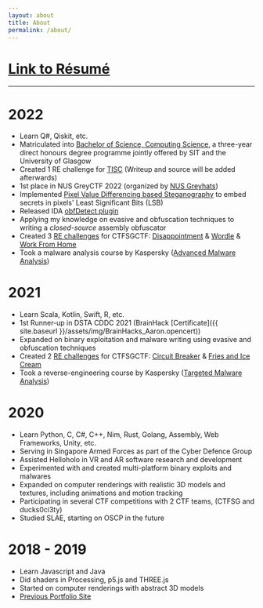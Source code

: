 ```yaml
---
layout: about
title: About
permalink: /about/
---
```



<div class="section" id="section1" markdown="1">

# [Link to Résumé](https://github.com/mcdulltii/Resume/raw/master/resume.pdf)

---

# 2022

- Learn Q#, Qiskit, etc.
- Matriculated into [Bachelor of Science, Computing Science](https://www.singaporetech.edu.sg/undergraduate-programmes/computing-science), a three-year direct honours degree programme jointly offered by SIT and the University of Glasgow
- Created 1 RE challenge for [TISC](https://www.csit.gov.sg/events/tisc/tisc-2022) (Writeup and source will be added afterwards)
- 1st place in NUS GreyCTF 2022 (organized by [NUS Greyhats](https://nusgreyhats.org/))
- Implemented [Pixel Value Differencing based Steganography](https://github.com/mcdulltii/PVD-Steganography) to embed secrets in pixels' Least Significant Bits (LSB)
- Released IDA [obfDetect plugin](https://github.com/mcdulltii/obfDetect)
- Applying my knowledge on evasive and obfuscation techniques to writing a <i>closed-source</i> assembly obfuscator
- Created 3 [RE challenges](https://github.com/mcdulltii/coding/tree/master/CTFSG_RE) for CTFSGCTF: [Disappointment](https://github.com/mcdulltii/coding/raw/master/CTFSG_RE/calc.exe) & [Wordle](https://github.com/mcdulltii/coding/raw/master/CTFSG_RE/wordle.exe) & [Work From Home](https://github.com/mcdulltii/coding/blob/master/CTFSG_RE/WFH/re)
- Took a malware analysis course by Kaspersky ([Advanced Malware Analysis](https://xtraining.kaspersky.com/courses/advanced-malware-analysis-techniques))

</div>

<div class="section" id="section2" markdown="1">

# 2021

- Learn Scala, Kotlin, Swift, R, etc.
- 1st Runner-up in DSTA CDDC 2021 (BrainHack [Certificate]({{ site.baseurl }}/assets/img/BrainHacks_Aaron.opencert))
- Expanded on binary exploitation and malware writing using evasive and obfuscation techniques
- Created 2 [RE challenges](https://github.com/mcdulltii/coding/tree/master/CTFSG_RE) for CTFSGCTF: [Circuit Breaker](https://github.com/mcdulltii/coding/raw/master/CTFSG_RE/CircuitBreaker) & [Fries and Ice Cream](https://github.com/mcdulltii/coding/raw/master/CTFSG_RE/FriesandIceCream)
- Took a reverse-engineering course by Kaspersky ([Targeted Malware Analysis](https://xtraining.kaspersky.com/courses/targeted-malware-reverse-engineering))

# 2020

- Learn Python, C, C#, C++, Nim, Rust, Golang, Assembly, Web Frameworks, Unity, etc.
- Serving in Singapore Armed Forces as part of the Cyber Defence Group
- Assisted Helloholo in VR and AR software research and development
- Experimented with and created multi-platform binary exploits and malwares
- Expanded on computer renderings with realistic 3D models and textures, including animations and motion tracking
- Participating in several CTF competitions with 2 CTF teams, (CTFSG and ducks0ci3ty)
- Studied SLAE, starting on OSCP in the future

</div>

<div class="section" id="section3" markdown="1">

# 2018 - 2019

- Learn Javascript and Java
- Did shaders in Processing, p5.js and THREE.js
- Started on computer renderings with abstract 3D models
- [Previous Portfolio Site](https://mcdullti.github.io/homepage)

</div>
